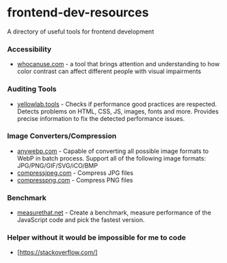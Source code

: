 # frontend-dev-resources
A directory of useful tools for frontend development

### Accessibility
- [whocanuse.com](https://whocanuse.com/) - a tool that brings attention and understanding to how color contrast can affect different people with visual impairments

### Auditing Tools
- [yellowlab.tools](https://yellowlab.tools/) - Checks if performance good practices are respected. Detects problems on HTML, CSS, JS, images, fonts and more. Provides precise information to fix the detected performance issues.

### Image Converters/Compression
- [anywebp.com](https://anywebp.com/convert-to-webp.html) - Capable of converting all possible image formats to WebP in batch process. Support all of the following image formats: JPG/PNG/GIF/SVG/iCO/BMP
- [compressjpeg.com](https://compressjpeg.com/) - Compress JPG files
- [compresspng.com](https://compresspng.com/) - Compress PNG files

### Benchmark
- [measurethat.net](https://www.measurethat.net/) - Create a benchmark, measure performance of the JavaScript code and pick the fastest version.

### Helper without it would be impossible for me to code
- [https://stackoverflow.com/]
